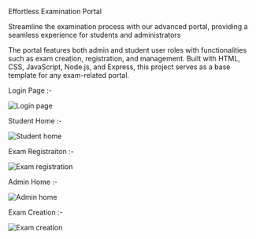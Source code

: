 Effortless Examination Portal

Streamline the examination process with our advanced portal, providing
a seamless experience for students and administrators

The portal features both admin and student user roles with
functionalities such as exam creation, registration, and management. Built with HTML, CSS,
JavaScript, Node.js, and Express, this project serves as a base template for any exam-related portal.

Login Page :-

![Login page](https://github.com/user-attachments/assets/4b25461f-0bc7-4f64-8378-acb6304698b5)

Student Home :-

![Student home](https://github.com/user-attachments/assets/fcc91d1e-d732-47b2-aed6-07a926f77cc9)

Exam Registraiton :-

![Exam registration](https://github.com/user-attachments/assets/c79c96b6-ef88-40e5-8dee-0f75b2dd39d3)

Admin Home :-

![Admin home](https://github.com/user-attachments/assets/d7c33eed-bd31-45a9-be15-1b6d97a234b9)

Exam Creation :-

![Exam creation](https://github.com/user-attachments/assets/a0c3e6d0-9750-4c51-91a0-170efcedf488)






